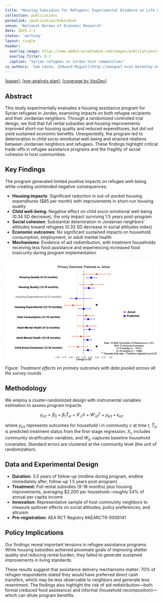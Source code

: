 ```yaml
---
title: "Housing Subsidies for Refugees: Experimental Evidence on Life Outcomes and Social Integration in Jordan"
collection: publications
permalink: /publication/Subsidies
venue: 'National Bureau of Economic Research'
date: 2025-1-1
status: 'working'
layout: single
header:
  overlay_image: https://www.abdulrazzaktamim.com/images/publications/subsidies-header.png
  overlay_filter: 0.3
  caption: "Syrian refugees in Jordan host communities"
co_authors: 'Sam Leone, [Edward Miguel](http://emiguel.econ.berkeley.edu/), [Bailey Palmer](https://baileypalmer.github.io/), [Sandra Rozo](https://www.sandrarozo.net/), [Emma Smith](https://sites.harvard.edu/emmasmith/), and [Sarah Stillman](https://cega.berkeley.edu/person/sarah-stillman/)'
---
```

[[paper](https://www.nber.org/papers/w33408?utm_campaign=ntwh)], [[pre-analysis plan](https://www.socialscienceregistry.org/trials/6141)], [[coverage by VoxDev](https://voxdev.org/topic/migration-urbanisation/refugee-housing-policy-learning-housing-subsidies-syrian-refugees)]




## Abstract

This study experimentally evaluates a housing assistance program for Syrian refugees in Jordan, examining impacts on both refugee recipients and their Jordanian neighbors. Through a randomized controlled trial design, we find that full rental subsidies and housing improvements improved short-run housing quality and reduced expenditures, but did not yield sustained economic benefits. Unexpectedly, the program led to deterioration in child socio-emotional well-being and strained relations between Jordanian neighbors and refugees. These findings highlight critical trade-offs in refugee assistance programs and the fragility of social cohesion in host communities.

## Key Findings

The program generated limited positive impacts on refugee well-being while creating unintended negative consequences:

- **Housing impacts**: Significant reduction in out-of-pocket housing expenditures ($85 per month) with improvements in short-run housing quality
- **Child well-being**: Negative effect on child socio-emotional well-being (0.34 SD decrease), the only impact surviving 1.5 years post-program
- **Social cohesion**: Substantial deterioration in Jordanian neighbors' attitudes toward refugees (0.33 SD decrease in social attitudes index)
- **Economic outcomes**: No significant sustained impacts on household consumption, employment, or adult mental health
- **Mechanisms**: Evidence of aid redistribution, with treatment households receiving less food assistance and experiencing increased food insecurity during program implementation


![Treatment Effect on Main Outcomes](/images/publications/subsidies-thumb.png)
*Figure: Treatment effects on primary outcomes with data pooled across all the survey rounds.*

## Methodology

We employ a cluster-randomized design with instrumental variables estimation to assess program impacts:

$$
y_{ict} = \beta_0 + \beta_1\hat{T}_{ic} + X'_c\Lambda + W'_{ic}\Gamma + \mu_{ict} + \epsilon_{ict}
$$

where $y_{ict}$ represents outcomes for household $i$ in community $c$ at time $t$, $\hat{T}_{ic}$ is predicted treatment status from the first-stage regression, $X_c$ includes community stratification variables, and $W_{ic}$ captures baseline household covariates. Standard errors are clustered at the community level (the unit of randomization).

## Data and Experimental Design

- **Duration:** 3.5 years of follow-up (midline during program, endline immediately after, follow-up 1.5 years post-program)
- **Treatment:** Full rental subsidies (9-18 months) plus housing improvements, averaging $2,200 per household—roughly 54% of annual per capita income
- **Innovation:** Representative sample of host community neighbors to measure spillover effects on social attitudes, policy preferences, and altruism
- **Pre-registration:** AEA RCT Registry #AEARCTR-0006141

## Policy Implications

Our findings reveal important tensions in refugee assistance programs. While housing subsidies achieved proximate goals of improving shelter quality and reducing rental burden, they failed to generate sustained improvements in living standards. 

These results suggest that assistance delivery mechanisms matter: 70% of refugee respondents stated they would have preferred direct cash transfers, which may be less observable to neighbors and generate less resentment. The findings also highlight the risk of aid redistribution—both formal (reduced food assistance) and informal (household recomposition)—which can dilute program benefits.
